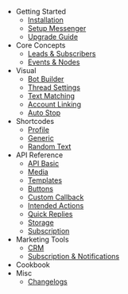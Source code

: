 - Getting Started
	- [Installation](/docs/wordpress/installation)
	- [Setup Messenger](/docs/wordpress/setup-messenger)
	- [Upgrade Guide](/docs/wordpress/upgrade)
- Core Concepts
    - [Leads & Subscribers](/docs/wordpress/leads-and-subscribers)
	- [Events & Nodes](/docs/wordpress/events)
- Visual
	- [Bot Builder](/docs/wordpress/bot-builder)
	- [Thread Settings](/docs/wordpress/thread-settings)
    - [Text Matching](/docs/wordpress/text-matching)
    - [Account Linking](/docs/wordpress/account-linking)
    - [Auto Stop](/docs/wordpress/auto-stop)
- Shortcodes
    - [Profile](/docs/wordpress/shortcodes)
    - [Generic](/docs/wordpress/shortcode-generic)
    - [Random Text](/docs/wordpress/shortcode-random-text)
- API Reference
	- [API Basic](/docs/wordpress/api)
	- [Media](/docs/wordpress/media)
	- [Templates](/docs/wordpress/templates)
	- [Buttons](/docs/wordpress/buttons)
	- [Custom Callback](/docs/wordpress/custom-callback)
	- [Intended Actions](/docs/wordpress/intended-actions)
	- [Quick Replies](/docs/wordpress/quick-replies)
	- [Storage](/docs/wordpress/storage)
	- [Subscription](/docs/wordpress/subscription)
- Marketing Tools
    - [CRM](/docs/wordpress/crm)
    - [Subscription & Notifications](/docs/wordpress/notifications)
- Cookbook
- Misc
    - [Changelogs](/docs/wordpress/changelogs)